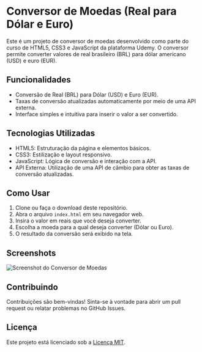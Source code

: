 # Conversor de Moedas (Real para Dólar e Euro)

Este é um projeto de conversor de moedas desenvolvido como parte do curso de HTML5, CSS3 e JavaScript da plataforma Udemy. O conversor permite converter valores de real brasileiro (BRL) para dólar americano (USD) e euro (EUR).

## Funcionalidades

- Conversão de Real (BRL) para Dólar (USD) e Euro (EUR).
- Taxas de conversão atualizadas automaticamente por meio de uma API externa.
- Interface simples e intuitiva para inserir o valor a ser convertido.

## Tecnologias Utilizadas

- HTML5: Estruturação da página e elementos básicos.
- CSS3: Estilização e layout responsivo.
- JavaScript: Lógica de conversão e interação com a API.
- API Externa: Utilização de uma API de câmbio para obter as taxas de conversão atualizadas.

## Como Usar

1. Clone ou faça o download deste repositório.
2. Abra o arquivo `index.html` em seu navegador web.
3. Insira o valor em reais que você deseja converter.
4. Escolha a moeda para a qual deseja converter (Dólar ou Euro).
5. O resultado da conversão será exibido na tela.

## Screenshots

![Screenshot do Conversor de Moedas](link_para_screenshot)

## Contribuindo

Contribuições são bem-vindas! Sinta-se à vontade para abrir um pull request ou relatar problemas no GitHub Issues.

## Licença

Este projeto está licenciado sob a [Licença MIT](link_para_licenca).
